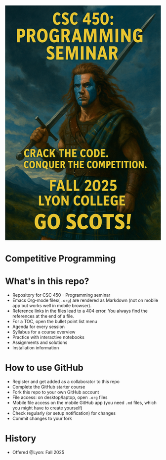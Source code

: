 ![img](./img/cover.png)


# Competitive Programming


# What's in this repo?

-   Repository for CSC 450 - Programming seminar
-   Emacs Org-mode files( `.org`) are rendered as Markdown (not on
    mobile app but works well in mobile browser).
-   Reference links in the files lead to a 404 error. You always find
    the references at the end of a file.
-   For a TOC, open the bullet point list menu
-   Agenda for every session
-   Syllabus for a course overview
-   Practice with interactive notebooks
-   Assignments and solutions
-   Installation information


# How to use GitHub

-   Register and get added as a collaborator to this repo
-   Complete the GitHub starter course
-   Fork this repo to your own GitHub account
-   File access: on desktop/laptop, open `.org` files
-   Mobile file access on the mobile GitHub app (you need `.md` files,
    which you might have to create yourself)
-   Check regularly (or setup notification) for changes
-   Commit changes to your fork


# History

-   Offered @Lyon: Fall 2025

